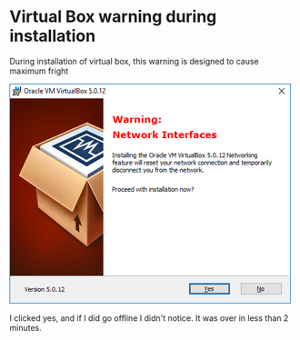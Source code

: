 # Virtual Box  warning during installation

During installation of virtual box, this warning is designed to cause maximum fright

![Virtual Box Warning](VirtualBoxWarning.png)

I clicked yes, and if I did go offline I didn't notice. It was over in less than 2 minutes.